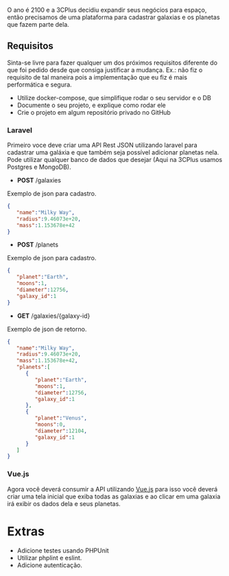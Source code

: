O ano é 2100 e a 3CPlus decidiu expandir seus negócios para espaço, então precisamos de uma plataforma para cadastrar galaxias e os planetas que fazem parte dela.

## Requisitos

Sinta-se livre para fazer qualquer um dos próximos requisitos diferente do que foi pedido desde que consiga justificar a mudança. Ex.: não fiz o requisito de tal maneira pois a implementação que eu fiz é mais performática e segura.

- Utilize docker-compose, que simplifique rodar o seu servidor e o DB
- Documente o seu projeto, e explique como rodar ele
- Crie o projeto em algum repositório privado no GitHub

### Laravel
Primeiro voce deve criar uma API Rest JSON utilizando laravel para cadastrar uma galáxia e que também seja possível adicionar planetas nela. Pode utilizar qualquer banco de dados que desejar (Aqui na 3CPlus usamos Postgres e MongoDB).

- **POST** /galaxies

Exemplo de json para cadastro.
```json
{
   "name":"Milky Way",
   "radius":9.46073e+20,
   "mass":1.153678e+42
}
 ```
 
- **POST** /planets

Exemplo de json para cadastro.
```json
{
   "planet":"Earth",
   "moons":1,
   "diameter":12756,
   "galaxy_id":1
}
```
  
- **GET** /galaxies/{galaxy-id}

Exemplo de json de retorno.
```json
{
   "name":"Milky Way",
   "radius":9.46073e+20,
   "mass":1.153678e+42,
   "planets":[
      {
         "planet":"Earth",
         "moons":1,
         "diameter":12756,
         "galaxy_id":1
      },
      {
         "planet":"Venus",
         "moons":0,
         "diameter":12104,
         "galaxy_id":1
      }
   ]
}
```
### Vue.js
Agora você deverá consumir a API utilizando [Vue.js](https://vuejs.org/) para isso você deverá criar uma tela inicial que exiba todas as galaxias e ao clicar em uma galaxia irá exibir os dados dela e seus planetas. 

# Extras

- Adicione testes usando PHPUnit
- Utilizar phplint e eslint.
- Adicione autenticação.

